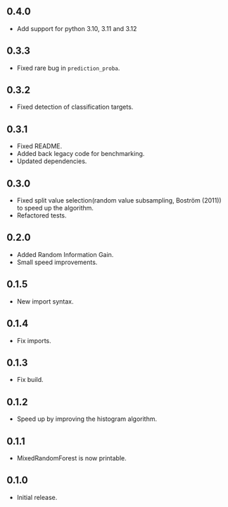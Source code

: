## 0.4.0

- Add support for python 3.10, 3.11 and 3.12

## 0.3.3

- Fixed rare bug in `prediction_proba`.

## 0.3.2

- Fixed detection of classification targets.

## 0.3.1

- Fixed README.
- Added back legacy code for benchmarking.
- Updated dependencies.

## 0.3.0

- Fixed split value selection(random value subsampling, Boström (2011)) to speed up the algorithm.
- Refactored tests.

## 0.2.0

- Added Random Information Gain.
- Small speed improvements.

## 0.1.5

- New import syntax.

## 0.1.4

- Fix imports.

## 0.1.3

- Fix build.

## 0.1.2

- Speed up by improving the histogram algorithm.

## 0.1.1

- MixedRandomForest is now printable.

## 0.1.0

- Initial release.
